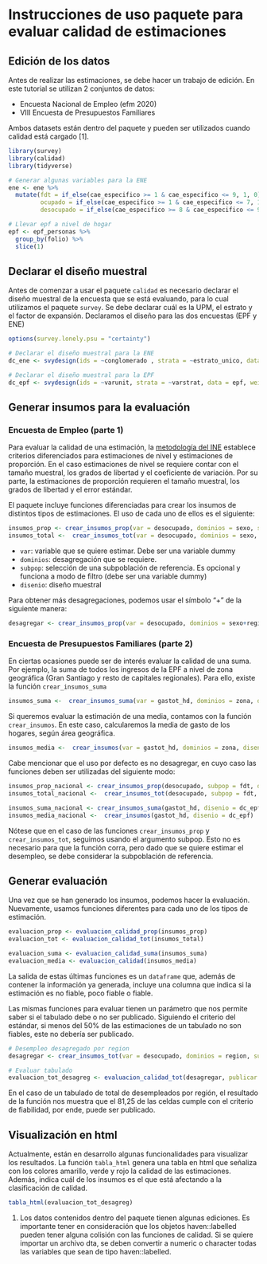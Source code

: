 Instrucciones de uso paquete para evaluar calidad de estimaciones
================

## Edición de los datos

Antes de realizar las estimaciones, se debe hacer un trabajo de edición.
En este tutorial se utilizan 2 conjuntos de datos:

  - Encuesta Nacional de Empleo (efm 2020)  
  - VIII Encuesta de Presupuestos Familiares

Ambos datasets están dentro del paquete y pueden ser utilizados cuando
calidad está cargado \[1\].

``` r
library(survey)
library(calidad)
library(tidyverse)

# Generar algunas variables para la ENE
ene <- ene %>% 
  mutate(fdt = if_else(cae_especifico >= 1 & cae_especifico <= 9, 1, 0),
         ocupado = if_else(cae_especifico >= 1 & cae_especifico <= 7, 1, 0),
         desocupado = if_else(cae_especifico >= 8 & cae_especifico <= 9, 1, 0))

# Llevar epf a nivel de hogar
epf <- epf_personas %>% 
  group_by(folio) %>% 
  slice(1)
```

## Declarar el diseño muestral

Antes de comenzar a usar el paquete `calidad` es necesario declarar el
diseño muestral de la encuesta que se está evaluando, para lo cual
utilizamos el paquete `survey`. Se debe declarar cuál es la UPM, el
estrato y el factor de expansión. Declaramos el diseño para las dos
encuestas (EPF y ENE)

``` r
options(survey.lonely.psu = "certainty")

# Declarar el diseño muestral para la ENE
dc_ene <- svydesign(ids = ~conglomerado , strata = ~estrato_unico, data = ene, weights = ~fact_cal)

# Declarar el diseño muestral para la EPF
dc_epf <- svydesign(ids = ~varunit, strata = ~varstrat, data = epf, weights = ~fe)
```

## Generar insumos para la evaluación

### Encuesta de Empleo (parte 1)

Para evaluar la calidad de una estimación, la [metodología del
INE](https://www.ine.cl/docs/default-source/documentos-de-trabajo/20200318-lineamientos-medidas-de-precisi%C3%B3n.pdf?sfvrsn=f1ab2dbe_4)
establece criterios diferenciados para estimaciones de nivel y
estimaciones de proporción. En el caso estimaciones de nivel se requiere
contar con el tamaño muestral, los grados de libertad y el coeficiente
de variación. Por su parte, la estimaciones de proporción requieren el
tamaño muestral, los grados de libertad y el error estándar.

El paquete incluye funciones diferenciadas para crear los insumos de
distintos tipos de estimaciones. El uso de cada uno de ellos es el
siguiente:

``` r
insumos_prop <- crear_insumos_prop(var = desocupado, dominios = sexo, subpop = fdt, disenio =  dc_ene)
insumos_total <-  crear_insumos_tot(var = desocupado, dominios = sexo, subpop = fdt, disenio =  dc_ene)
```

  - `var`: variable que se quiere estimar. Debe ser una variable dummy
  - `dominios`: desagregación que se requiere.
  - `subpop`: selección de una subpoblación de referencia. Es opcional y
    funciona a modo de filtro (debe ser una variable dummy)
  - `disenio`: diseño muestral

Para obtener más desagregaciones, podemos usar el símbolo “+” de la
siguiente manera:

``` r
desagregar <- crear_insumos_prop(var = desocupado, dominios = sexo+region, subpop = fdt, disenio =  dc_ene)
```

### Encuesta de Presupuestos Familiares (parte 2)

En ciertas ocasiones puede ser de interés evaluar la calidad de una
suma. Por ejemplo, la suma de todos los ingresos de la EPF a nivel de
zona geográfica (Gran Santiago y resto de capitales regionales). Para
ello, existe la función `crear_insumos_suma`

``` r
insumos_suma <-  crear_insumos_suma(var = gastot_hd, dominios = zona, disenio =  dc_epf)
```

Si queremos evaluar la estimación de una media, contamos con la función
`crear_insumos`. En este caso, calcularemos la media de gasto de los
hogares, según área geográfica.

``` r
insumos_media <-  crear_insumos(var = gastot_hd, dominios = zona, disenio =  dc_epf)
```

Cabe mencionar que el uso por defecto es no desagregar, en cuyo caso las
funciones deben ser utilizadas del siguiente modo:

``` r
insumos_prop_nacional <- crear_insumos_prop(desocupado, subpop = fdt, disenio = dc_ene)
insumos_total_nacional <-  crear_insumos_tot(desocupado, subpop = fdt, disenio = dc_ene)

insumos_suma_nacional <- crear_insumos_suma(gastot_hd, disenio = dc_epf)
insumos_media_nacional <-  crear_insumos(gastot_hd, disenio = dc_epf)
```

Nótese que en el caso de las funciones `crear_insumos_prop` y
`crear_insumos_tot`, seguimos usando el argumento subpop. Esto no es
necesario para que la función corra, pero dado que se quiere estimar el
desempleo, se debe considerar la subpoblación de referencia.

## Generar evaluación

Una vez que se han generado los insumos, podemos hacer la evaluación.
Nuevamente, usamos funciones diferentes para cada uno de los tipos de
estimación.

``` r
evaluacion_prop <- evaluacion_calidad_prop(insumos_prop)
evaluacion_tot <- evaluacion_calidad_tot(insumos_total)

evaluacion_suma <- evaluacion_calidad_suma(insumos_suma)
evaluacion_media <- evaluacion_calidad(insumos_media)
```

La salida de estas últimas funciones es un `dataframe` que, además de
contener la información ya generada, incluye una columna que indica si
la estimación es no fiable, poco fiable o fiable.

Las mismas funciones para evaluar tienen un parámetro que nos permite
saber si el tabulado debe o no ser publicado. Siguiendo el criterio del
estándar, si menos del 50% de las estimaciones de un tabulado no son
fiables, este no debería ser publicado.

``` r
# Desempleo desagregado por region
desagregar <- crear_insumos_tot(var = desocupado, dominios = region, subpop = fdt, disenio =  dc_ene)

# Evaluar tabulado
evaluacion_tot_desagreg <- evaluacion_calidad_tot(desagregar, publicar = T)
```

En el caso de un tabulado de total de desempleados por región, el
resultado de la función nos muestra que el 81,25 de las celdas cumple
con el criterio de fiabilidad, por ende, puede ser publicado.

## Visualización en html

Actualmente, están en desarrollo algunas funcionalidades para visualizar
los resultados. La función `tabla_html` genera una tabla en html que
señaliza con los colores amarillo, verde y rojo la calidad de las
estimaciones. Además, indica cuál de los insumos es el que está
afectando a la clasificación de calidad.

``` r
tabla_html(evaluacion_tot_desagreg)
```

1.  Los datos contenidos dentro del paquete tienen algunas ediciones. Es
    importante tener en consideración que los objetos haven::labelled
    pueden tener alguna colisión con las funciones de calidad. Si se
    quiere importar un archivo dta, se deben convertir a numeric o
    character todas las variables que sean de tipo haven::labelled.
